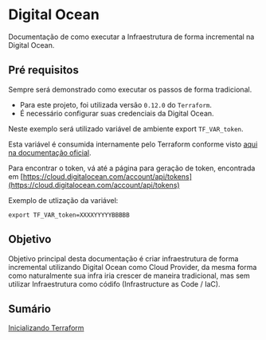 # Digital Ocean

Documentação de como executar a Infraestrutura de forma incremental na Digital Ocean.

## Pré requisitos

Sempre será demonstrado como executar os passos de forma tradicional.

* Para este projeto, foi utilizada versão `0.12.0` do `Terraform`.
* É necessário configurar suas credenciais da Digital Ocean.

Neste exemplo será utilizado variável de ambiente export `TF_VAR_token`.

Esta variável é consumida internamente pelo Terraform conforme visto [aqui na documentação oficial](https://www.terraform.io/docs/commands/environment-variables.html).

Para encontrar o token, vá até a página para geração de token, encontrada em [https://cloud.digitalocean.com/account/api/tokens](https://cloud.digitalocean.com/account/api/tokens)

Exemplo de utlização da variável:

``` 
export TF_VAR_token=XXXXYYYYYBBBBB
```

## Objetivo

Objetivo principal desta documentação é criar infraestrutura de forma incremental utilizando Digital Ocean como Cloud Provider, da mesma forma como naturalmente sua infra iria crescer de maneira tradicional, mas sem utilizar Infraestrutura como códifo (Infrastructure as Code / IaC).

## Sumário

[Inicializando Terraform](init.md)